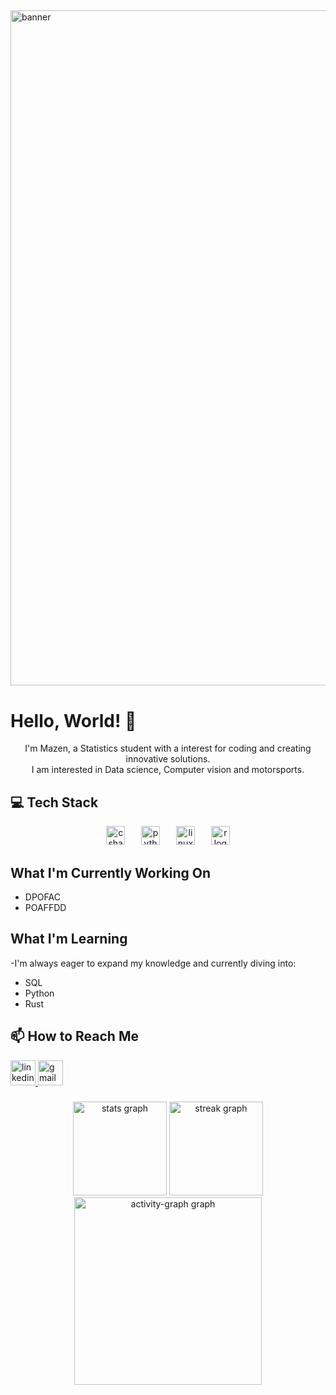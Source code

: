 ##
<img src="https://media.giphy.com/media/v1.Y2lkPTc5MGI3NjExZGNlOW00MWhybGo1enppOGFyajl1aGNzZXJiMWM5ODhvemM1cXRqaiZlcD12MV9pbnRlcm5hbF9naWZfYnlfaWQmY3Q9Zw/A0KdCQpIeacdjrHQnE/giphy.gif" alt="banner"  width = "1080">


# Hello, World! 👋

<p align = "center">
  I'm Mazen, a Statistics student with a interest for coding and creating innovative solutions.<br>
I am interested in Data science, Computer vision and motorsports.<br>
</p>


## 💻 Tech Stack

<div align="center">
  <img src="https://img.shields.io/badge/C Sharp-239120?logo=csharp&logoColor=white&style=for-the-badge" height="30" alt="csharp logo"  />
  <img width="18" />
  <img src="https://img.shields.io/badge/Python-3776AB?logo=python&logoColor=white&style=for-the-badge" height="30" alt="python logo"  />
  <img width="18" />
  <img src="https://img.shields.io/badge/Linux-FCC624?logo=linux&logoColor=black&style=for-the-badge" height="30" alt="linux logo"  />
  <img width="18" />
  <img src="https://img.shields.io/badge/R-276DC3?logo=r&logoColor=white&style=for-the-badge" height="30" alt="r logo"  />
</div>

###
</div>


## What I'm Currently Working On

- DPOFAC
- POAFFDD


## What I'm Learning

-I'm always eager to expand my knowledge and currently diving into:
- SQL
- Python
- Rust

## 📫 How to Reach Me

<div align="left">
  <a href="https://www.linkedin.com/in/mazenkandur/" target="_blank">
    <img src="https://img.shields.io/static/v1?message=LinkedIn&logo=linkedin&label=&color=0077B5&logoColor=white&labelColor=&style=for-the-badge" height="40" alt="linkedin logo" />
  </a>
  <a href="mailto:mazen.kandur@gmail.com" target="_blank">
    <img src="https://img.shields.io/static/v1?message=Gmail&logo=gmail&label=&color=D14836&logoColor=white&labelColor=&style=for-the-badge" height="40" alt="gmail logo" />
  </a>
</div>









###
<div align="center">
  <img src="https://github-readme-stats.vercel.app/api?username=mazenkandur&hide_title=false&hide_rank=false&show_icons=true&include_all_commits=true&count_private=true&disable_animations=false&theme=gruvbox_light&locale=en&hide_border=false&order=1" height="150" alt="stats graph"  />
  <img src="https://streak-stats.demolab.com?user=mazenkandur&locale=en&mode=daily&theme=gruvbox_light&hide_border=false&border_radius=5&order=3" height="150" alt="streak graph"  />
  <img src="https://github-readme-activity-graph.vercel.app/graph?username=mazenkandur&radius=16&theme=gruvbox&area=true&order=5&hide_border=false" height="300" alt="activity-graph graph"  />
</div>



